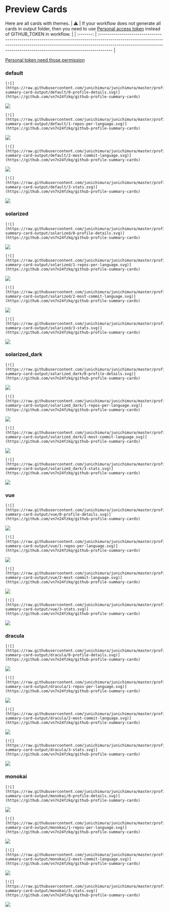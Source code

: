 
# Preview Cards

Here are all cards with themes.
| :warning: | If your workflow does not generate all cards in output folder, then you need to use [Personal access token](https://docs.github.com/en/actions/configuring-and-managing-workflows/creating-and-storing-encrypted-secrets) instead of GITHUB_TOKEN in workflow. |
| :-------: | :------------------------------------------------------------------------------------------------------------------------------------------------------------------------------------------------------------------------------------------------ |

[Personal token need those permission](https://github.com/vn7n24fzkq/github-profile-summary-cards/wiki/Personal-access-token-permissions)


### default


```
[![](https://raw.githubusercontent.com/junichimura/junichimura/master/profile-summary-card-output/default/0-profile-details.svg)](https://github.com/vn7n24fzkq/github-profile-summary-cards)
```
![](https://raw.githubusercontent.com/junichimura/junichimura/master/profile-summary-card-output/default/0-profile-details.svg)


```
[![](https://raw.githubusercontent.com/junichimura/junichimura/master/profile-summary-card-output/default/1-repos-per-language.svg)](https://github.com/vn7n24fzkq/github-profile-summary-cards)
```
![](https://raw.githubusercontent.com/junichimura/junichimura/master/profile-summary-card-output/default/1-repos-per-language.svg)


```
[![](https://raw.githubusercontent.com/junichimura/junichimura/master/profile-summary-card-output/default/2-most-commit-language.svg)](https://github.com/vn7n24fzkq/github-profile-summary-cards)
```
![](https://raw.githubusercontent.com/junichimura/junichimura/master/profile-summary-card-output/default/2-most-commit-language.svg)


```
[![](https://raw.githubusercontent.com/junichimura/junichimura/master/profile-summary-card-output/default/3-stats.svg)](https://github.com/vn7n24fzkq/github-profile-summary-cards)
```
![](https://raw.githubusercontent.com/junichimura/junichimura/master/profile-summary-card-output/default/3-stats.svg)


### solarized


```
[![](https://raw.githubusercontent.com/junichimura/junichimura/master/profile-summary-card-output/solarized/0-profile-details.svg)](https://github.com/vn7n24fzkq/github-profile-summary-cards)
```
![](https://raw.githubusercontent.com/junichimura/junichimura/master/profile-summary-card-output/solarized/0-profile-details.svg)


```
[![](https://raw.githubusercontent.com/junichimura/junichimura/master/profile-summary-card-output/solarized/1-repos-per-language.svg)](https://github.com/vn7n24fzkq/github-profile-summary-cards)
```
![](https://raw.githubusercontent.com/junichimura/junichimura/master/profile-summary-card-output/solarized/1-repos-per-language.svg)


```
[![](https://raw.githubusercontent.com/junichimura/junichimura/master/profile-summary-card-output/solarized/2-most-commit-language.svg)](https://github.com/vn7n24fzkq/github-profile-summary-cards)
```
![](https://raw.githubusercontent.com/junichimura/junichimura/master/profile-summary-card-output/solarized/2-most-commit-language.svg)


```
[![](https://raw.githubusercontent.com/junichimura/junichimura/master/profile-summary-card-output/solarized/3-stats.svg)](https://github.com/vn7n24fzkq/github-profile-summary-cards)
```
![](https://raw.githubusercontent.com/junichimura/junichimura/master/profile-summary-card-output/solarized/3-stats.svg)


### solarized_dark


```
[![](https://raw.githubusercontent.com/junichimura/junichimura/master/profile-summary-card-output/solarized_dark/0-profile-details.svg)](https://github.com/vn7n24fzkq/github-profile-summary-cards)
```
![](https://raw.githubusercontent.com/junichimura/junichimura/master/profile-summary-card-output/solarized_dark/0-profile-details.svg)


```
[![](https://raw.githubusercontent.com/junichimura/junichimura/master/profile-summary-card-output/solarized_dark/1-repos-per-language.svg)](https://github.com/vn7n24fzkq/github-profile-summary-cards)
```
![](https://raw.githubusercontent.com/junichimura/junichimura/master/profile-summary-card-output/solarized_dark/1-repos-per-language.svg)


```
[![](https://raw.githubusercontent.com/junichimura/junichimura/master/profile-summary-card-output/solarized_dark/2-most-commit-language.svg)](https://github.com/vn7n24fzkq/github-profile-summary-cards)
```
![](https://raw.githubusercontent.com/junichimura/junichimura/master/profile-summary-card-output/solarized_dark/2-most-commit-language.svg)


```
[![](https://raw.githubusercontent.com/junichimura/junichimura/master/profile-summary-card-output/solarized_dark/3-stats.svg)](https://github.com/vn7n24fzkq/github-profile-summary-cards)
```
![](https://raw.githubusercontent.com/junichimura/junichimura/master/profile-summary-card-output/solarized_dark/3-stats.svg)


### vue


```
[![](https://raw.githubusercontent.com/junichimura/junichimura/master/profile-summary-card-output/vue/0-profile-details.svg)](https://github.com/vn7n24fzkq/github-profile-summary-cards)
```
![](https://raw.githubusercontent.com/junichimura/junichimura/master/profile-summary-card-output/vue/0-profile-details.svg)


```
[![](https://raw.githubusercontent.com/junichimura/junichimura/master/profile-summary-card-output/vue/1-repos-per-language.svg)](https://github.com/vn7n24fzkq/github-profile-summary-cards)
```
![](https://raw.githubusercontent.com/junichimura/junichimura/master/profile-summary-card-output/vue/1-repos-per-language.svg)


```
[![](https://raw.githubusercontent.com/junichimura/junichimura/master/profile-summary-card-output/vue/2-most-commit-language.svg)](https://github.com/vn7n24fzkq/github-profile-summary-cards)
```
![](https://raw.githubusercontent.com/junichimura/junichimura/master/profile-summary-card-output/vue/2-most-commit-language.svg)


```
[![](https://raw.githubusercontent.com/junichimura/junichimura/master/profile-summary-card-output/vue/3-stats.svg)](https://github.com/vn7n24fzkq/github-profile-summary-cards)
```
![](https://raw.githubusercontent.com/junichimura/junichimura/master/profile-summary-card-output/vue/3-stats.svg)


### dracula


```
[![](https://raw.githubusercontent.com/junichimura/junichimura/master/profile-summary-card-output/dracula/0-profile-details.svg)](https://github.com/vn7n24fzkq/github-profile-summary-cards)
```
![](https://raw.githubusercontent.com/junichimura/junichimura/master/profile-summary-card-output/dracula/0-profile-details.svg)


```
[![](https://raw.githubusercontent.com/junichimura/junichimura/master/profile-summary-card-output/dracula/1-repos-per-language.svg)](https://github.com/vn7n24fzkq/github-profile-summary-cards)
```
![](https://raw.githubusercontent.com/junichimura/junichimura/master/profile-summary-card-output/dracula/1-repos-per-language.svg)


```
[![](https://raw.githubusercontent.com/junichimura/junichimura/master/profile-summary-card-output/dracula/2-most-commit-language.svg)](https://github.com/vn7n24fzkq/github-profile-summary-cards)
```
![](https://raw.githubusercontent.com/junichimura/junichimura/master/profile-summary-card-output/dracula/2-most-commit-language.svg)


```
[![](https://raw.githubusercontent.com/junichimura/junichimura/master/profile-summary-card-output/dracula/3-stats.svg)](https://github.com/vn7n24fzkq/github-profile-summary-cards)
```
![](https://raw.githubusercontent.com/junichimura/junichimura/master/profile-summary-card-output/dracula/3-stats.svg)


### monokai


```
[![](https://raw.githubusercontent.com/junichimura/junichimura/master/profile-summary-card-output/monokai/0-profile-details.svg)](https://github.com/vn7n24fzkq/github-profile-summary-cards)
```
![](https://raw.githubusercontent.com/junichimura/junichimura/master/profile-summary-card-output/monokai/0-profile-details.svg)


```
[![](https://raw.githubusercontent.com/junichimura/junichimura/master/profile-summary-card-output/monokai/1-repos-per-language.svg)](https://github.com/vn7n24fzkq/github-profile-summary-cards)
```
![](https://raw.githubusercontent.com/junichimura/junichimura/master/profile-summary-card-output/monokai/1-repos-per-language.svg)


```
[![](https://raw.githubusercontent.com/junichimura/junichimura/master/profile-summary-card-output/monokai/2-most-commit-language.svg)](https://github.com/vn7n24fzkq/github-profile-summary-cards)
```
![](https://raw.githubusercontent.com/junichimura/junichimura/master/profile-summary-card-output/monokai/2-most-commit-language.svg)


```
[![](https://raw.githubusercontent.com/junichimura/junichimura/master/profile-summary-card-output/monokai/3-stats.svg)](https://github.com/vn7n24fzkq/github-profile-summary-cards)
```
![](https://raw.githubusercontent.com/junichimura/junichimura/master/profile-summary-card-output/monokai/3-stats.svg)

